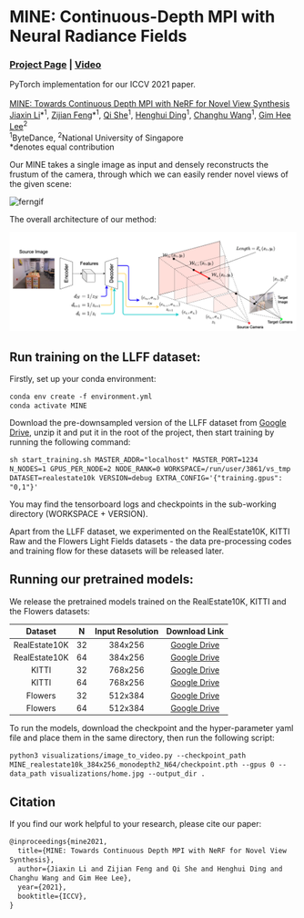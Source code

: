 # MINE: Continuous-Depth MPI with Neural Radiance Fields
### [Project Page](https://vincentfung13.github.io/projects/nemi/) | [Video](coming_soon)
PyTorch implementation for our ICCV 2021 paper.<br><br>
[MINE: Towards Continuous Depth MPI with NeRF for Novel View Synthesis](https://vincentfung13.github.io/projects/nemi/)  
 [Jiaxin Li](https://www.jiaxinli.me/)\*<sup>1</sup>,
 [Zijian Feng](https://vincentfung13.github.io/)\*<sup>1</sup>,
 [Qi She](http://scholar.google.com/citations?user=iHoGTt4AAAAJ&hl=en)<sup>1</sup>,
 [Henghui Ding](https://henghuiding.github.io/)<sup>1</sup>,
 [Changhu Wang](http://scholar.google.com.sg/citations?user=DsVZkjAAAAAJ&hl=en)<sup>1</sup>,
 [Gim Hee Lee](https://www.comp.nus.edu.sg/~leegh)<sup>2</sup> <br>
 <sup>1</sup>ByteDance, <sup>2</sup>National University of Singapore  
  \*denotes equal contribution  

Our MINE takes a single image as input and densely reconstructs the frustum of the camera, through which we can easily render novel views of the given scene:

![ferngif](resources/teasers.gif)

The overall architecture of our method:

<img src='resources/pipeline.png'/>

## Run training on the LLFF dataset:

Firstly, set up your conda environment:
```
conda env create -f environment.yml 
conda activate MINE
```

Download the pre-downsampled version of the LLFF dataset from [Google Drive](https://drive.google.com/file/d/1sV7ioO_bintNg4U33YfUpFDD782OY8NI/view?usp=sharing), unzip it and put it in the root of the project, then start training by running the following command:
```
sh start_training.sh MASTER_ADDR="localhost" MASTER_PORT=1234 N_NODES=1 GPUS_PER_NODE=2 NODE_RANK=0 WORKSPACE=/run/user/3861/vs_tmp DATASET=realestate10k VERSION=debug EXTRA_CONFIG='{"training.gpus": "0,1"}'
```

You may find the tensorboard logs and checkpoints in the sub-working directory (WORKSPACE + VERSION). 

Apart from the LLFF dataset, we experimented on the RealEstate10K, KITTI Raw and the Flowers Light Fields datasets - the data pre-processing codes and training flow for these datasets will be released later.

## Running our pretrained models:

We release the pretrained models trained on the RealEstate10K, KITTI and the Flowers datasets:

|    Dataset    |  N | Input Resolution | Download Link |
|:-------------:|:--:|:----------------:|:-------------:|
| RealEstate10K | 32 |      384x256     |  [Google Drive](https://drive.google.com/drive/folders/1otJH4O_p6v96r-PHw_8c7dS-ketKHi2o?usp=sharing) |
| RealEstate10K | 64 |      384x256     |  [Google Drive](https://drive.google.com/drive/folders/1bD-DRjoX7UcKTI2WjoDaU3lCXZBzoI7n?usp=sharing) |
|     KITTI     | 32 |      768x256     |  [Google Drive](https://drive.google.com/drive/folders/1z91uK68D0NJOoWODm3_t1i7PGV6VitbN?usp=sharing) |
|     KITTI     | 64 |      768x256     |  [Google Drive](https://drive.google.com/drive/folders/11VFBhycjLfycZI8IfL44pk9TwuqN8n0q?usp=sharing) |
|    Flowers    | 32 |      512x384     |  [Google Drive](https://drive.google.com/drive/folders/10BHWynkL1XYMjGMtCwtUJ0zsIhhpMOnv?usp=sharing) |
|    Flowers    | 64 |      512x384     |  [Google Drive](https://drive.google.com/drive/folders/1kjhGrLznurjaBk5zcibyMSG2UC7Hb-jr?usp=sharing) |

To run the models, download the checkpoint and the hyper-parameter yaml file and place them in the same directory, then run the following script:
```
python3 visualizations/image_to_video.py --checkpoint_path MINE_realestate10k_384x256_monodepth2_N64/checkpoint.pth --gpus 0 --data_path visualizations/home.jpg --output_dir .
```


## Citation

If you find our work helpful to your research, please cite our paper:
```
@inproceedings{mine2021,
  title={MINE: Towards Continuous Depth MPI with NeRF for Novel View Synthesis},
  author={Jiaxin Li and Zijian Feng and Qi She and Henghui Ding and Changhu Wang and Gim Hee Lee},
  year={2021},
  booktitle={ICCV},
}
```
